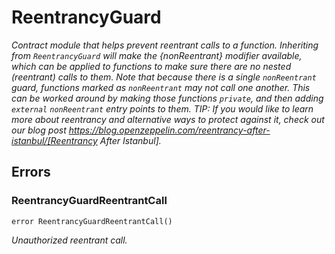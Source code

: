 # ReentrancyGuard







*Contract module that helps prevent reentrant calls to a function. Inheriting from `ReentrancyGuard` will make the {nonReentrant} modifier available, which can be applied to functions to make sure there are no nested (reentrant) calls to them. Note that because there is a single `nonReentrant` guard, functions marked as `nonReentrant` may not call one another. This can be worked around by making those functions `private`, and then adding `external` `nonReentrant` entry points to them. TIP: If you would like to learn more about reentrancy and alternative ways to protect against it, check out our blog post https://blog.openzeppelin.com/reentrancy-after-istanbul/[Reentrancy After Istanbul].*



## Errors

### ReentrancyGuardReentrantCall

```solidity
error ReentrancyGuardReentrantCall()
```



*Unauthorized reentrant call.*



